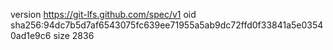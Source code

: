 version https://git-lfs.github.com/spec/v1
oid sha256:94dc7b5d7af6543075fc639ee71955a5ab9dc72ffd0f33841a5e03540ad1e9c6
size 2836
